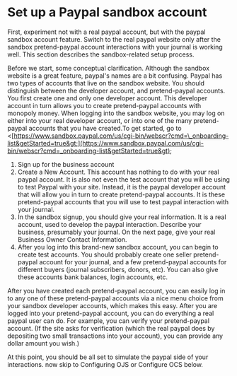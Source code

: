# Set up a Paypal sandbox account

First, experiment not with a real paypal account, but with the paypal sandbox account feature. Switch to the real paypal website only after the sandbox pretend-paypal account interactions with your journal is working well. This section describes the sandbox-related setup process.

Before we start, some conceptual clarification. Although the sandbox website is a great feature, paypal's names are a bit confusing. Paypal has two types of accounts that live on the sandbox website. You should distinguish between the developer account, and pretend-paypal accounts. You first create one and only one developer account. This developer account in turn allows you to create pretend-paypal accounts with monopoly money. When logging into the sandbox website, you may log on either into your real developer account, or into one of the many pretend-paypal accounts that you have created.To get started, go to &lt;[https://www.sandbox.paypal.com/us/cgi-bin/webscr?cmd=\_onboarding-list&getStarted=true&gt;](https://www.sandbox.paypal.com/us/cgi-bin/webscr?cmd=_onboarding-list&getStarted=true&gt);

1. Sign up for the business account
2. Create a New Account. This account has nothing to do with your real paypal account. It is also not even the test account that you will be using to test Paypal with your site. Instead, it is the paypal developer account that will allow you in turn to create pretend-paypal accounts. It is these pretend-paypal accounts that you will use to test paypal interaction with your journal.
3. In the sandbox signup, you should give your real information. It is a real account, used to develop the paypal interaction. Describe your business, presumably your journal. On the next page, give your real Business Owner Contact Information.
4. After you log into this brand-new sandbox account, you can begin to create test accounts. You should probably create one seller pretend-paypal account for your journal, and a few pretend-paypal accounts for different buyers \(journal subscribers, donors, etc\). You can also give these accounts bank balances, login accounts, etc.

After you have created each pretend-paypal account, you can easily log in to any one of these pretend-paypal accounts via a nice menu choice from your sandbox developer accounts, which makes this easy. After you are logged into your pretend-paypal account, you can do everything a real paypal user can do. For example, you can verify your pretend-paypal account. \(If the site asks for verification \(which the real paypal does by depositing two small transactions into your account\), you can provide any dollar amount you wish.\)

At this point, you should be all set to simulate the paypal side of your interactions. now skip to Configuring OJS or Configure OCS below.

